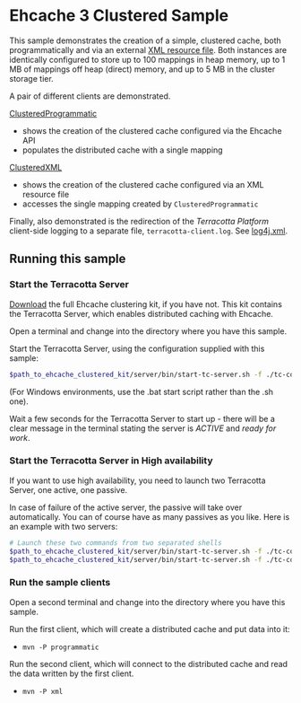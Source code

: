 # Ehcache 3 Clustered Sample

This sample demonstrates the creation of a simple, clustered cache, both programmatically and via an external [XML resource file](src/main/resources/ehcache.xml). Both instances are identically configured to store up to 100 mappings in heap memory, up to 1 MB of mappings off heap (direct) memory, and up to 5 MB in the cluster storage tier.

A pair of different clients are demonstrated.

[ClusteredProgrammatic](src/main/java/org/ehcache/sample/ClusteredProgrammatic.java)
  - shows the creation of the clustered cache configured via the Ehcache API
  - populates the distributed cache with a single mapping

[ClusteredXML](src/main/java/org/ehcache/sample/ClusteredXML.java)
  - shows the creation of the clustered cache configured via an XML resource file
  - accesses the single mapping created by `ClusteredProgrammatic`

Finally, also demonstrated is the redirection of the *Terracotta Platform* client-side logging to a separate file, `terracotta-client.log`. See [log4j.xml](src/main/resources/log4j.xml).

## Running this sample

### Start the Terracotta Server

[Download](https://github.com/ehcache/ehcache3/releases) the full Ehcache clustering kit, if you have not.  This kit contains the Terracotta Server, which enables distributed caching with Ehcache.

Open a terminal and change into the directory where you have this sample.

Start the Terracotta Server, using the configuration supplied with this sample:

```bash
$path_to_ehcache_clustered_kit/server/bin/start-tc-server.sh -f ./tc-config.xml
```

(For Windows environments, use the .bat start script rather than the .sh one).

Wait a few seconds for the Terracotta Server to start up - there will be a clear message in the terminal stating the server is *ACTIVE* and *ready for work*.

### Start the Terracotta Server in High availability

If you want to use high availability, you need to launch two Terracotta Server, one active, one passive.

In case of failure of the active server, the passive will take over automatically.
You can of course have as many passives as you like.
Here is an example with two servers:

```bash
# Launch these two commands from two separated shells
$path_to_ehcache_clustered_kit/server/bin/start-tc-server.sh -f ./tc-config-ha.xml -n clustered1
$path_to_ehcache_clustered_kit/server/bin/start-tc-server.sh -f ./tc-config-ha.xml -n clustered2
```

### Run the sample clients

Open a second terminal and change into the directory where you have this sample.

Run the first client, which will create a distributed cache and put data into it:

  - `mvn -P programmatic`

Run the second client, which will connect to the distributed cache and read the data written by the first client.

  - `mvn -P xml`
